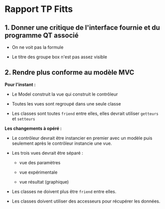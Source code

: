 # Rapport TP Fitts

## 1. Donner une critique de l'interface fournie et du programme QT associé

- On ne voit pas la formule

- Le titre des groupe box n'est pas assez visible

## 2. Rendre plus conforme au modèle MVC

**Pour l'instant :**

- Le Model construit la vue qui construit le contrôleur

- Toutes les vues sont regroupé dans une seule classe

- Les classes sont toutes `friend` entre elles, elles devrait utiliser `getteurs` et `setteurs`

**Les changements à opéré :**

- Le contrôleur devrait être instancier en premier avec un modèle puis seulement après le contrôleur instancie une vue.

- Les trois vues devrait être séparé :
  
  - vue des paramètres
  
  - vue expérimentale
  
  - vue résultat (graphique)

- Les classes ne doivent plus être `friend` entre elles.

- Les classes doivent utiliser des accesseurs pour récupérer les données.
